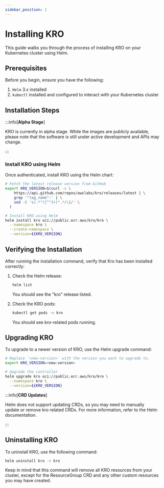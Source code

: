 ```yaml
---
sidebar_position: 1
---
```


# Installing KRO

This guide walks you through the process of installing KRO on your Kubernetes
cluster using Helm.

## Prerequisites

Before you begin, ensure you have the following:

1. `Helm` 3.x installed
2. `kubectl` installed and configured to interact with your Kubernetes cluster

## Installation Steps

:::info[**Alpha Stage**]

KRO is currently in alpha stage. While the images are publicly available, please
note that the software is still under active development and APIs may change.

:::

### Install KRO using Helm

Once authenticated, install KRO using the Helm chart:

```sh
# Fetch the latest release version from GitHub
export KRO_VERSION=$(curl -s \
    https://api.github.com/repos/awslabs/kro/releases/latest | \
    grep '"tag_name":' | \
    sed -E 's/.*"([^"]+)".*/\1/' \
  )

# Install KRO using Helm
helm install kro oci://public.ecr.aws/kro/kro \
  --namespace kro \
  --create-namespace \
  --version=${KRO_VERSION}
```

## Verifying the Installation

After running the installation command, verify that Kro has been installed
correctly:

1. Check the Helm release:

   ```sh
   helm list
   ```

   You should see the "kro" release listed.

2. Check the KRO pods:
   ```sh
   kubectl get pods -n kro
   ```
   You should see kro-related pods running.

## Upgrading KRO

To upgrade to a newer version of KRO, use the Helm upgrade command:

```bash
# Replace `<new-version>` with the version you want to upgrade to.
export KRO_VERSION=<new-version>

# Upgrade the controller
helm upgrade kro oci://public.ecr.aws/kro/kro \
  --namespace kro \
  --version=${KRO_VERSION}
```

:::info[**CRD Updates**]

Helm does not support updating CRDs, so you may need to manually update or
remove kro related CRDs. For more information, refer to the Helm documentation.

:::

## Uninstalling KRO

To uninstall KRO, use the following command:

```bash
helm uninstall kro -n kro
```

Keep in mind that this command will remove all KRO resources from your cluster,
except for the ResourceGroup CRD and any other custom resources you may have
created.
